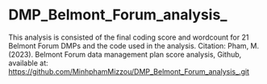 # DMP_Belmont_Forum_analysis_
This analysis is consisted of the final coding score and wordcount for 21 Belmont Forum DMPs and the code used in the analysis.
Citation: Pham, M. (2023). Belmont Forum data management plan score analysis, Github, available at: https://github.com/MinhphamMizzou/DMP_Belmont_Forum_analysis_.git
